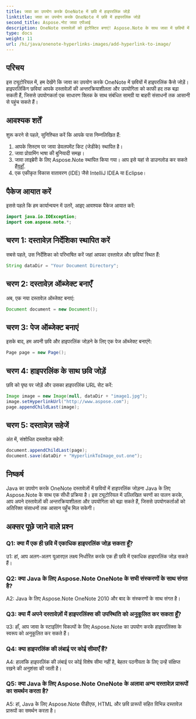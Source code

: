 ```yaml
---
title: जावा का उपयोग करके OneNote में छवि में हाइपरलिंक जोड़ें
linktitle: जावा का उपयोग करके OneNote में छवि में हाइपरलिंक जोड़ें
second_title: Aspose.नोट जावा एपीआई
description: OneNote दस्तावेज़ों को इंटरैक्टिव बनाएं! Aspose.Note के साथ जावा में छवियों में हाइपरलिंक जोड़ने का तरीका जानें। आसान चरण और कोड उदाहरण शामिल! #वननोट #जावा #एस्पोज़
type: docs
weight: 11
url: /hi/java/onenote-hyperlinks-images/add-hyperlink-to-image/
---
```

## परिचय

इस ट्यूटोरियल में, हम देखेंगे कि जावा का उपयोग करके OneNote में छवियों में हाइपरलिंक कैसे जोड़ें। हाइपरलिंकिंग छवियां आपके दस्तावेज़ों की अन्तरक्रियाशीलता और उपयोगिता को काफी हद तक बढ़ा सकती हैं, जिससे उपयोगकर्ता एक साधारण क्लिक के साथ संबंधित सामग्री या बाहरी संसाधनों तक आसानी से पहुंच सकते हैं।

## आवश्यक शर्तें

शुरू करने से पहले, सुनिश्चित करें कि आपके पास निम्नलिखित हैं:

1. आपके सिस्टम पर जावा डेवलपमेंट किट (जेडीके) स्थापित है।
2. जावा प्रोग्रामिंग भाषा की बुनियादी समझ।
3.  जावा लाइब्रेरी के लिए Aspose.Note स्थापित किया गया। आप इसे यहां से डाउनलोड कर सकते हैं[यहाँ](https://releases.aspose.com/note/java/).
4. एक एकीकृत विकास वातावरण (IDE) जैसे IntelliJ IDEA या Eclipse।

## पैकेज आयात करें

इससे पहले कि हम कार्यान्वयन में उतरें, आइए आवश्यक पैकेज आयात करें:

```java
import java.io.IOException;
import com.aspose.note.*;
```

## चरण 1: दस्तावेज़ निर्देशिका स्थापित करें

सबसे पहले, उस निर्देशिका को परिभाषित करें जहां आपका दस्तावेज़ और छवियां स्थित हैं:

```java
String dataDir = "Your Document Directory";
```

## चरण 2: दस्तावेज़ ऑब्जेक्ट बनाएँ

अब, एक नया दस्तावेज़ ऑब्जेक्ट बनाएं:

```java
Document document = new Document();
```

## चरण 3: पेज ऑब्जेक्ट बनाएं

इसके बाद, हम अपनी छवि और हाइपरलिंक जोड़ने के लिए एक पेज ऑब्जेक्ट बनाएंगे:

```java
Page page = new Page();
```

## चरण 4: हाइपरलिंक के साथ छवि जोड़ें

छवि को पृष्ठ पर जोड़ें और उसका हाइपरलिंक URL सेट करें:

```java
Image image = new Image(null, dataDir + "image1.jpg");
image.setHyperlinkUrl("http://www.aspose.com");
page.appendChildLast(image);
```

## चरण 5: दस्तावेज़ सहेजें

अंत में, संशोधित दस्तावेज़ सहेजें:

```java
document.appendChildLast(page);
document.save(dataDir + "HyperlinkToImage_out.one");
```

## निष्कर्ष

Java का उपयोग करके OneNote दस्तावेज़ों में छवियों में हाइपरलिंक जोड़ना Java के लिए Aspose.Note के साथ एक सीधी प्रक्रिया है। इस ट्यूटोरियल में उल्लिखित चरणों का पालन करके, आप अपने दस्तावेज़ों की अन्तरक्रियाशीलता और उपयोगिता को बढ़ा सकते हैं, जिससे उपयोगकर्ताओं को अतिरिक्त संसाधनों तक आसान पहुँच मिल सकेगी।

## अक्सर पूछे जाने वाले प्रश्न

### Q1: क्या मैं एक ही छवि में एकाधिक हाइपरलिंक जोड़ सकता हूँ?

उ1: हां, आप अलग-अलग यूआरएल लक्ष्य निर्धारित करके एक ही छवि में एकाधिक हाइपरलिंक जोड़ सकते हैं।

### Q2: क्या Java के लिए Aspose.Note OneNote के सभी संस्करणों के साथ संगत है?

A2: Java के लिए Aspose.Note OneNote 2010 और बाद के संस्करणों के साथ संगत है।

### Q3: क्या मैं अपने दस्तावेज़ों में हाइपरलिंक्स की उपस्थिति को अनुकूलित कर सकता हूँ?

उ3: हाँ, आप जावा के स्टाइलिंग विकल्पों के लिए Aspose.Note का उपयोग करके हाइपरलिंक्स के स्वरूप को अनुकूलित कर सकते हैं।

### Q4: क्या हाइपरलिंक की लंबाई पर कोई सीमाएँ हैं?

A4: हालांकि हाइपरलिंक की लंबाई पर कोई विशेष सीमा नहीं है, बेहतर पठनीयता के लिए उन्हें संक्षिप्त रखने की अनुशंसा की जाती है।

### Q5: क्या Java के लिए Aspose.Note OneNote के अलावा अन्य दस्तावेज़ प्रारूपों का समर्थन करता है?

A5: हां, Java के लिए Aspose.Note पीडीएफ, HTML और छवि प्रारूपों सहित विभिन्न दस्तावेज़ प्रारूपों का समर्थन करता है।